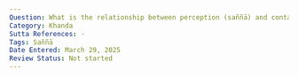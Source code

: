 ```yaml
---
Question: What is the relationship between perception (saññā) and contact (phassa)?
Category: Khanda
Sutta References: -
Tags: Saññā
Date Entered: March 29, 2025
Review Status: Not started
---
```

